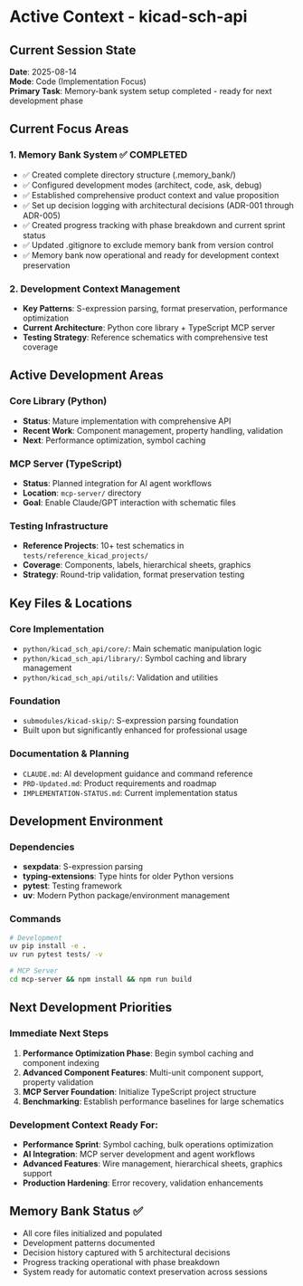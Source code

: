 # Active Context - kicad-sch-api

## Current Session State

**Date**: 2025-08-14  
**Mode**: Code (Implementation Focus)  
**Primary Task**: Memory-bank system setup completed - ready for next development phase

## Current Focus Areas

### 1. Memory Bank System ✅ COMPLETED
- ✅ Created complete directory structure (.memory_bank/)
- ✅ Configured development modes (architect, code, ask, debug)  
- ✅ Established comprehensive product context and value proposition
- ✅ Set up decision logging with architectural decisions (ADR-001 through ADR-005)
- ✅ Created progress tracking with phase breakdown and current sprint status
- ✅ Updated .gitignore to exclude memory bank from version control
- ✅ Memory bank now operational and ready for development context preservation

### 2. Development Context Management
- **Key Patterns**: S-expression parsing, format preservation, performance optimization
- **Current Architecture**: Python core library + TypeScript MCP server
- **Testing Strategy**: Reference schematics with comprehensive test coverage

## Active Development Areas

### Core Library (Python)
- **Status**: Mature implementation with comprehensive API
- **Recent Work**: Component management, property handling, validation
- **Next**: Performance optimization, symbol caching

### MCP Server (TypeScript) 
- **Status**: Planned integration for AI agent workflows
- **Location**: `mcp-server/` directory
- **Goal**: Enable Claude/GPT interaction with schematic files

### Testing Infrastructure
- **Reference Projects**: 10+ test schematics in `tests/reference_kicad_projects/`
- **Coverage**: Components, labels, hierarchical sheets, graphics
- **Strategy**: Round-trip validation, format preservation testing

## Key Files & Locations

### Core Implementation
- `python/kicad_sch_api/core/`: Main schematic manipulation logic
- `python/kicad_sch_api/library/`: Symbol caching and library management  
- `python/kicad_sch_api/utils/`: Validation and utilities

### Foundation
- `submodules/kicad-skip/`: S-expression parsing foundation
- Built upon but significantly enhanced for professional usage

### Documentation & Planning
- `CLAUDE.md`: AI development guidance and command reference
- `PRD-Updated.md`: Product requirements and roadmap
- `IMPLEMENTATION-STATUS.md`: Current implementation status

## Development Environment

### Dependencies
- **sexpdata**: S-expression parsing
- **typing-extensions**: Type hints for older Python versions
- **pytest**: Testing framework
- **uv**: Modern Python package/environment management

### Commands
```bash
# Development
uv pip install -e .
uv run pytest tests/ -v

# MCP Server
cd mcp-server && npm install && npm run build
```

## Next Development Priorities

### Immediate Next Steps
1. **Performance Optimization Phase**: Begin symbol caching and component indexing
2. **Advanced Component Features**: Multi-unit component support, property validation
3. **MCP Server Foundation**: Initialize TypeScript project structure
4. **Benchmarking**: Establish performance baselines for large schematics

### Development Context Ready For:
- **Performance Sprint**: Symbol caching, bulk operations optimization
- **AI Integration**: MCP server development and agent workflows
- **Advanced Features**: Wire management, hierarchical sheets, graphics support
- **Production Hardening**: Error recovery, validation enhancements

## Memory Bank Status ✅
- All core files initialized and populated
- Development patterns documented
- Decision history captured with 5 architectural decisions
- Progress tracking operational with phase breakdown
- System ready for automatic context preservation across sessions